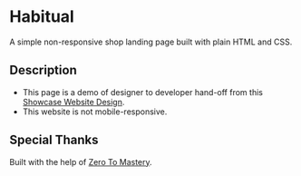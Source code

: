 # Habitual

A simple non-responsive shop landing page built with plain HTML and CSS.

## Description

- This page is a demo of designer to developer hand-off from this [Showcase Website Design](https://www.figma.com/file/4KIM14zOqqIKRuF8kBtHGs/Showcase-Website).
- This website is not mobile-responsive.

## Special Thanks

Built with the help of [Zero To Mastery](https://zerotomastery.io/courses/javascript-projects/).